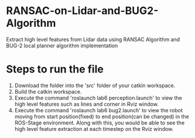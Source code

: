 # RANSAC-on-Lidar-and-BUG2-Algorithm
Extract high level features from Lidar data using RANSAC Algorithm and BUG-2 local planner algorithm implementation


# Steps to run the file
1. Download the folder into the 'src' folder of your catkin workspace.
2. Build the catkin workspace.
3. Execute the command 'roslaunch lab6 perception.launch' to view the high level features such as lines and corner in Rviz window.
4. Execute the command 'roslaunch lab6 bug2.launch' to view the robot moving from start position(fixed) to end position(can be changed) in the ROS-Stage environment.        Along with this, you would be able to see the high level feature extraction at each timestep on the Rviz window.
